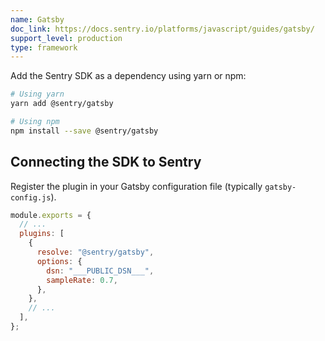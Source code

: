 ```yaml
---
name: Gatsby
doc_link: https://docs.sentry.io/platforms/javascript/guides/gatsby/
support_level: production
type: framework
---
```


Add the Sentry SDK as a dependency using yarn or npm:

```bash
# Using yarn
yarn add @sentry/gatsby

# Using npm
npm install --save @sentry/gatsby
```

## Connecting the SDK to Sentry

Register the plugin in your Gatsby configuration file (typically `gatsby-config.js`).

```javascript {filename:gatsby-config.js}
module.exports = {
  // ...
  plugins: [
    {
      resolve: "@sentry/gatsby",
      options: {
        dsn: "___PUBLIC_DSN___",
        sampleRate: 0.7,
      },
    },
    // ...
  ],
};
```
